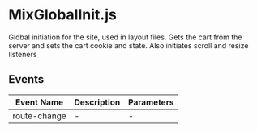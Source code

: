 # MixGlobalInit.js

Global initiation for the site, used in layout files. Gets the cart from the server and sets the cart cookie and state. Also initiates scroll and resize listeners

## Events

<!-- @vuese:MixGlobalInit.js:events:start -->
|Event Name|Description|Parameters|
|---|---|---|
|route-change|-|-|

<!-- @vuese:MixGlobalInit.js:events:end -->


